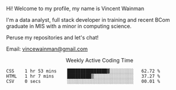 Hi! Welcome to my profile, my name is Vincent Wainman

I'm a data analyst, full stack developer in training and recent BCom graduate in MIS with a minor in computing science. 

Peruse my repositories and let's chat!

Email: vincewainman@gmail.com

<p align="center"> Weekly Active Coding Time </p>
<!--START_SECTION:waka-->

```text
CSS    1 hr 53 mins    ███████████████▓░░░░░░░░░   62.72 %
HTML   1 hr 7 mins     █████████▒░░░░░░░░░░░░░░░   37.27 %
CSV    0 secs          ░░░░░░░░░░░░░░░░░░░░░░░░░   00.01 %
```

<!--END_SECTION:waka-->
